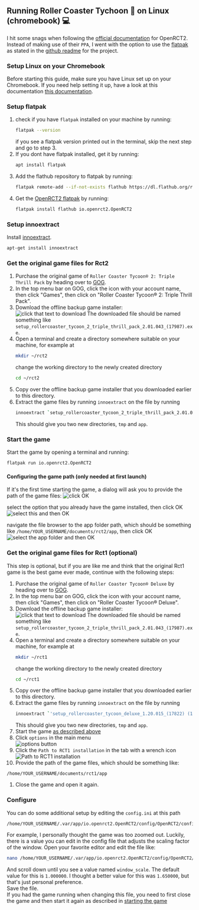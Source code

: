 ## Running Roller Coaster Tychoon 🎢 on Linux (chromebook) 💻

I hit some snags when following the [official documentation](https://openrct2.org/quickstart) for OpenRCT2.  
Instead of making use of their `PPA`, I went with the option to use the [flatpak](https://flatpak.org/) as stated in the [github readme](https://github.com/OpenRCT2/OpenRCT2) for the project.

### Setup Linux on your Chromebook
Before starting this guide, make sure you have Linux set up on your Chromebook. If you need help setting it up, have a look at this documentation [this documentation](https://support.google.com/chromebook/answer/9145439?hl=en).

### Setup flatpak
1. check if you have `flatpak` installed on your machine by running:
   ```bash
   flatpak --version
   ```
   if you see a flatpak version printed out in the terminal, skip the next step and go to step 3. 
1. If you dont have flatpak installed, get it by running: 
   ```bash
   apt install flatpak
   ```
1. Add the flathub repository to flatpak by running: 
   ```bash
   flatpak remote-add --if-not-exists flathub https://dl.flathub.org/repo/flathub.flatpakrepo
   ```
1. Get the [OpenRCT2 flatpak](https://flathub.org/apps/io.openrct2.OpenRCT2) by running: 
   ```bash
   flatpak install flathub io.openrct2.OpenRCT2
   ```

### Setup innoextract
Install [innoextract](https://constexpr.org/innoextract/).
```bash
apt-get install innoextract
```

### Get the original game files for Rct2
1. Purchase the original game of `Roller Coaster Tycoon® 2: Triple Thrill Pack` by heading over to [GOG](https://www.gog.com/en/game/rollercoaster_tycoon_2).
1. In the top menu bar on GOG, click the icon with your account name, then click "Games", then click on "Roller Coaster Tycoon® 2: Triple Thrill Pack".
1. Download the offline backup game installer:
![click that text to download](./installer_rct2.png)
   The downloaded file should be named something like `setup_rollercoaster_tycoon_2_triple_thrill_pack_2.01.043_(17987).exe`.
1. Open a terminal and create a directory somewhere suitable on your machine, for example at
   ```bash
   mkdir ~/rct2
   ```
   change the working directory to the newly created directory
   ```bash
   cd ~/rct2
   ```
1. Copy over the offline backup game installer that you downloaded earlier to this directory.
1. Extract the game files by running `innoextract` on the file by running  
   ```bash
   innoextract `setup_rollercoaster_tycoon_2_triple_thrill_pack_2.01.043_(17987).exe`
   ```
   This should give you two new directories, `tmp` and `app`.


### Start the game
Start the game by opening a terminal and running: 
```bash
flatpak run io.openrct2.OpenRCT2
```

#### Configuring the game path (only needed at first launch)
If it's the first time starting the game, a dialog will ask you to provide the path of the game files:
![click OK](./game_path_file_1.png)

select the option that you already have the game installed, then click OK 
![select this and then OK](./game_path_file_2.png)

navigate the file browser to the app folder path, which should be something like `/home/YOUR_USERNAME/documents/rct2/app`, then click OK 
![select the app folder and then OK](./game_path_file_2.png)


### Get the original game files for Rct1 (optional)
This step is optional, but if you are like me and think that the original Rct1 game is the best game ever made, continue with the following steps:

1. Purchase the original game of `Roller Coaster Tycoon® Deluxe` by heading over to [GOG](https://www.gog.com/en/game/rollercoaster_tycoon_deluxe).
1. In the top menu bar on GOG, click the icon with your account name, then click "Games", then click on "Roller Coaster Tycoon® Deluxe".
1. Download the offline backup game installer:
![click that text to download](./installer_rct1.png)
   The downloaded file should be named something like `setup_rollercoaster_tycoon_2_triple_thrill_pack_2.01.043_(17987).exe`.
1. Open a terminal and create a directory somewhere suitable on your machine, for example at
   ```bash
   mkdir ~/rct1
   ```
   change the working directory to the newly created directory
   ```bash
   cd ~/rct1
   ```
1. Copy over the offline backup game installer that you downloaded earlier to this directory.
1. Extract the game files by running `innoextract` on the file by running  
   ```bash
   innoextract `'setup_rollercoaster_tycoon_deluxe_1.20.015_(17822) (1).exe'`
   ```
   This should give you two new directories, `tmp` and `app`.
1. Start the game [as described above](#Start-the-game)
1. Click `options` in the main menu  
![options button](./options.png)
1. Click the `Path to RCT1 installation` in the tab with a wrench icon  
![Path to RCT1 installation](./rct1_path.png)
1. Provide the path of the game files, which should be something like: 
```
/home/YOUR_USERNAME/documents/rct1/app
```
1. Close the game and open it again.

### Configure
You can do some additional setup by editing the `config.ini` at this path
```bash
/home/YOUR_USERNAME/.var/app/io.openrct2.OpenRCT2/config/OpenRCT2/config.ini
```

For example, I personally thought the game was too zoomed out.
Luckily, there is a value you can edit in the config file that adjusts the scaling factor of the window.
Open your favorite editor and edit the file like:
```bash
nano /home/YOUR_USERNAME/.var/app/io.openrct2.OpenRCT2/config/OpenRCT2/config.ini
```
And scroll down until you see a value named ```window_scale```. The default value for this is `1.000000`.
I thought a better value for this was `1.650000`, but that's just personal preference.  
Save the file.  
If you had the game running when changing this file, you need to first close the game and then start it again as described in [starting the game](#Start-the-game)

